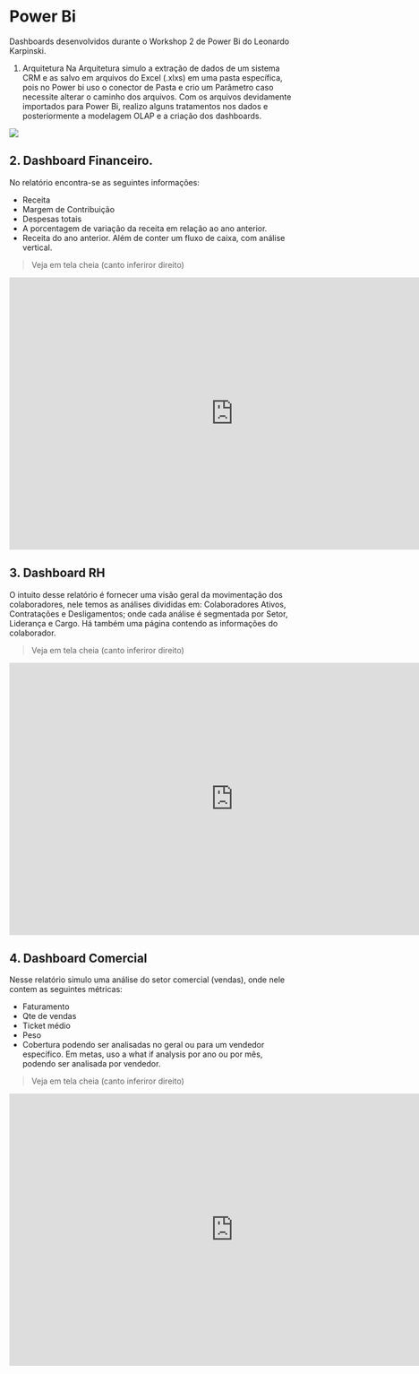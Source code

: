 # **Power Bi**

Dashboards desenvolvidos durante o Workshop 2 de Power Bi do Leonardo Karpinski. 



1.	Arquitetura 
Na Arquitetura simulo a extração de dados de um sistema CRM e as salvo em arquivos do Excel (.xlxs) em uma pasta específica, pois no Power bi uso o conector de Pasta e crio um Parâmetro caso necessite alterar o caminho dos arquivos.
Com os arquivos devidamente importados para Power Bi, realizo alguns tratamentos nos dados e posteriormente a modelagem OLAP e a criação dos dashboards.

![](https://user-images.githubusercontent.com/32528638/87250363-a72b4700-c43a-11ea-9f29-7d06fbd7fba7.png)





## 2.	Dashboard Financeiro.
No relatório encontra-se as seguintes informações:
- Receita
- Margem de Contribuição
- Despesas totais
- A porcentagem de variação da receita em relação ao ano anterior.
- Receita do ano anterior.
Além de conter um fluxo de caixa, com análise vertical. 
>Veja em tela cheia (canto inferiror direito)

<iframe width="800" height="486" src="https://app.powerbi.com/view?r=eyJrIjoiYThiNDlhYzktYzc1Zi00Zjc4LWE0NDAtODNmNjVlYTY4YTZmIiwidCI6ImVhNzM0MGQ2LWVmNjEtNGFhMy05ODFjLWM4NjgxODY4YzY1NyJ9&pageName=ReportSection5720485a3842ec570ee6" frameborder="0" allowFullScreen="true"></iframe>




## 3.	Dashboard RH
O intuito desse relatório é fornecer uma visão geral da movimentação dos colaboradores, nele temos as análises divididas em: Colaboradores Ativos, Contratações e Desligamentos; onde cada análise é segmentada por Setor, Liderança e Cargo. Há também uma página contendo as informações do colaborador. 
>Veja em tela cheia (canto inferiror direito)

<iframe width="800" height="486" src="https://app.powerbi.com/view?r=eyJrIjoiZTcxMmViYzItZmY4Zi00YmRkLTgzYzUtOWNiNjliNGM1YzcwIiwidCI6ImVhNzM0MGQ2LWVmNjEtNGFhMy05ODFjLWM4NjgxODY4YzY1NyJ9" frameborder="0" allowFullScreen="true"></iframe>



## 4.	Dashboard Comercial
Nesse relatório simulo uma análise do setor comercial (vendas), onde nele contem as seguintes métricas: 
 - Faturamento
- Qte de vendas
- Ticket médio
- Peso
- Cobertura
 podendo ser analisadas no geral ou para um vendedor específico. 
Em metas, uso a what if analysis por ano ou por mês, podendo ser analisada por vendedor.
>Veja em tela cheia (canto inferiror direito)

<iframe width="800" height="486" src="https://app.powerbi.com/view?r=eyJrIjoiODIxNGJlZmMtM2E3OC00ZGIyLTg2ZDgtOTFmMjZiYTZjODQ5IiwidCI6ImVhNzM0MGQ2LWVmNjEtNGFhMy05ODFjLWM4NjgxODY4YzY1NyJ9" frameborder="0" allowFullScreen="true"></iframe>
